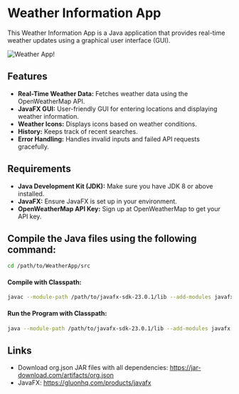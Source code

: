 # Weather Information App
This Weather Information App is a Java application that provides real-time weather updates using a graphical user interface (GUI). 

![Weather App](https://i.ibb.co/1LLp7vF/Screen-Shot-2024-11-01-at-01-01-07.png)!

## Features
- **Real-Time Weather Data:** Fetches weather data using the OpenWeatherMap API.
- **JavaFX GUI:** User-friendly GUI for entering locations and displaying weather information.
- **Weather Icons:** Displays icons based on weather conditions.
- **History:** Keeps track of recent searches.
- **Error Handling:** Handles invalid inputs and failed API requests gracefully.

## Requirements
- **Java Development Kit (JDK):** Make sure you have JDK 8 or above installed.
- **JavaFX:** Ensure JavaFX is set up in your environment.
- **OpenWeatherMap API Key:** Sign up at OpenWeatherMap to get your API key.


## Compile the Java files using the following command:

```bash
cd /path/to/WeatherApp/src
```

#### Compile with Classpath:
```bash
javac --module-path /path/to/javafx-sdk-23.0.1/lib --add-modules javafx.controls,javafx.fxml -cp .:json.jar *.java
```

#### Run the Program with Classpath:
```bash
java --module-path /path/to/javafx-sdk-23.0.1/lib --add-modules javafx.controls,javafx.fxml -cp .:json.jar WeatherApp
```


## Links
- Download org.json JAR files with all dependencies: https://jar-download.com/artifacts/org.json
- JavaFX: https://gluonhq.com/products/javafx
